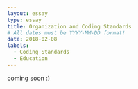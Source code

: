 ```yaml
---
layout: essay
type: essay
title: Organization and Coding Standards
# All dates must be YYYY-MM-DD format!
date: 2018-02-08
labels:
  - Coding Standards
  - Education
---
```


coming soon :)